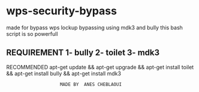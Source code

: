 # wps-security-bypass
made for bypass wps lockup bypassing using mdk3 and bully this bash script is so powerfull

REQUIREMENT
1- bully
2- toilet 
3- mdk3
----------------
RECOMMENDED
apt-get update && apt-get upgrade && apt-get install toilet && apt-get install bully && apt-get install mdk3







                        MADE BY  ANES CHEBLAOUI
